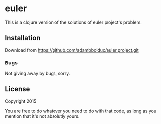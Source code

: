 # euler

This is a clojure version of the solutions of euler project's problem.

## Installation

Download from https://github.com/adambbolduc/euler.project.git


### Bugs

Not giving away by bugs, sorry.

## License

Copyright 2015 

You are free to do whatever you need to do with that code, as long as you mention that it's not absolutly yours.
